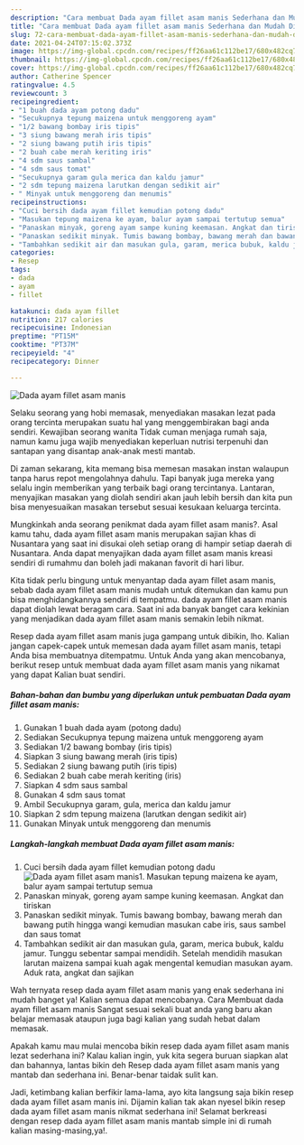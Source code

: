 ```yaml
---
description: "Cara membuat Dada ayam fillet asam manis Sederhana dan Mudah Dibuat"
title: "Cara membuat Dada ayam fillet asam manis Sederhana dan Mudah Dibuat"
slug: 72-cara-membuat-dada-ayam-fillet-asam-manis-sederhana-dan-mudah-dibuat
date: 2021-04-24T07:15:02.373Z
image: https://img-global.cpcdn.com/recipes/ff26aa61c112be17/680x482cq70/dada-ayam-fillet-asam-manis-foto-resep-utama.jpg
thumbnail: https://img-global.cpcdn.com/recipes/ff26aa61c112be17/680x482cq70/dada-ayam-fillet-asam-manis-foto-resep-utama.jpg
cover: https://img-global.cpcdn.com/recipes/ff26aa61c112be17/680x482cq70/dada-ayam-fillet-asam-manis-foto-resep-utama.jpg
author: Catherine Spencer
ratingvalue: 4.5
reviewcount: 3
recipeingredient:
- "1 buah dada ayam potong dadu"
- "Secukupnya tepung maizena untuk menggoreng ayam"
- "1/2 bawang bombay iris tipis"
- "3 siung bawang merah iris tipis"
- "2 siung bawang putih iris tipis"
- "2 buah cabe merah keriting iris"
- "4 sdm saus sambal"
- "4 sdm saus tomat"
- "Secukupnya garam gula merica dan kaldu jamur"
- "2 sdm tepung maizena larutkan dengan sedikit air"
- " Minyak untuk menggoreng dan menumis"
recipeinstructions:
- "Cuci bersih dada ayam fillet kemudian potong dadu"
- "Masukan tepung maizena ke ayam, balur ayam sampai tertutup semua"
- "Panaskan minyak, goreng ayam sampe kuning keemasan. Angkat dan tiriskan"
- "Panaskan sedikit minyak. Tumis bawang bombay, bawang merah dan bawang putih hingga wangi kemudian masukan cabe iris, saus sambel dan saus tomat"
- "Tambahkan sedikit air dan masukan gula, garam, merica bubuk, kaldu jamur. Tunggu sebentar sampai mendidih. Setelah mendidih masukan larutan maizena sampai kuah agak mengental kemudian masukan ayam. Aduk rata, angkat dan sajikan"
categories:
- Resep
tags:
- dada
- ayam
- fillet

katakunci: dada ayam fillet 
nutrition: 217 calories
recipecuisine: Indonesian
preptime: "PT15M"
cooktime: "PT37M"
recipeyield: "4"
recipecategory: Dinner

---
```



![Dada ayam fillet asam manis](https://img-global.cpcdn.com/recipes/ff26aa61c112be17/680x482cq70/dada-ayam-fillet-asam-manis-foto-resep-utama.jpg)

Selaku seorang yang hobi memasak, menyediakan masakan lezat pada orang tercinta merupakan suatu hal yang menggembirakan bagi anda sendiri. Kewajiban seorang  wanita Tidak cuman menjaga rumah saja, namun kamu juga wajib menyediakan keperluan nutrisi terpenuhi dan santapan yang disantap anak-anak mesti mantab.

Di zaman  sekarang, kita memang bisa memesan masakan instan walaupun tanpa harus repot mengolahnya dahulu. Tapi banyak juga mereka yang selalu ingin memberikan yang terbaik bagi orang tercintanya. Lantaran, menyajikan masakan yang diolah sendiri akan jauh lebih bersih dan kita pun bisa menyesuaikan masakan tersebut sesuai kesukaan keluarga tercinta. 



Mungkinkah anda seorang penikmat dada ayam fillet asam manis?. Asal kamu tahu, dada ayam fillet asam manis merupakan sajian khas di Nusantara yang saat ini disukai oleh setiap orang di hampir setiap daerah di Nusantara. Anda dapat menyajikan dada ayam fillet asam manis kreasi sendiri di rumahmu dan boleh jadi makanan favorit di hari libur.

Kita tidak perlu bingung untuk menyantap dada ayam fillet asam manis, sebab dada ayam fillet asam manis mudah untuk ditemukan dan kamu pun bisa menghidangkannya sendiri di tempatmu. dada ayam fillet asam manis dapat diolah lewat beragam cara. Saat ini ada banyak banget cara kekinian yang menjadikan dada ayam fillet asam manis semakin lebih nikmat.

Resep dada ayam fillet asam manis juga gampang untuk dibikin, lho. Kalian jangan capek-capek untuk memesan dada ayam fillet asam manis, tetapi Anda bisa membuatnya ditempatmu. Untuk Anda yang akan mencobanya, berikut resep untuk membuat dada ayam fillet asam manis yang nikamat yang dapat Kalian buat sendiri.

<!--inarticleads1-->

##### Bahan-bahan dan bumbu yang diperlukan untuk pembuatan Dada ayam fillet asam manis:

1. Gunakan 1 buah dada ayam (potong dadu)
1. Sediakan Secukupnya tepung maizena untuk menggoreng ayam
1. Sediakan 1/2 bawang bombay (iris tipis)
1. Siapkan 3 siung bawang merah (iris tipis)
1. Sediakan 2 siung bawang putih (iris tipis)
1. Sediakan 2 buah cabe merah keriting (iris)
1. Siapkan 4 sdm saus sambal
1. Gunakan 4 sdm saus tomat
1. Ambil Secukupnya garam, gula, merica dan kaldu jamur
1. Siapkan 2 sdm tepung maizena (larutkan dengan sedikit air)
1. Gunakan  Minyak untuk menggoreng dan menumis




<!--inarticleads2-->

##### Langkah-langkah membuat Dada ayam fillet asam manis:

1. Cuci bersih dada ayam fillet kemudian potong dadu
<img src="https://img-global.cpcdn.com/steps/ae3c6b3044bf9e2c/160x128cq70/dada-ayam-fillet-asam-manis-langkah-memasak-1-foto.jpg" alt="Dada ayam fillet asam manis">1. Masukan tepung maizena ke ayam, balur ayam sampai tertutup semua
1. Panaskan minyak, goreng ayam sampe kuning keemasan. Angkat dan tiriskan
1. Panaskan sedikit minyak. Tumis bawang bombay, bawang merah dan bawang putih hingga wangi kemudian masukan cabe iris, saus sambel dan saus tomat
1. Tambahkan sedikit air dan masukan gula, garam, merica bubuk, kaldu jamur. Tunggu sebentar sampai mendidih. Setelah mendidih masukan larutan maizena sampai kuah agak mengental kemudian masukan ayam. Aduk rata, angkat dan sajikan




Wah ternyata resep dada ayam fillet asam manis yang enak sederhana ini mudah banget ya! Kalian semua dapat mencobanya. Cara Membuat dada ayam fillet asam manis Sangat sesuai sekali buat anda yang baru akan belajar memasak ataupun juga bagi kalian yang sudah hebat dalam memasak.

Apakah kamu mau mulai mencoba bikin resep dada ayam fillet asam manis lezat sederhana ini? Kalau kalian ingin, yuk kita segera buruan siapkan alat dan bahannya, lantas bikin deh Resep dada ayam fillet asam manis yang mantab dan sederhana ini. Benar-benar taidak sulit kan. 

Jadi, ketimbang kalian berfikir lama-lama, ayo kita langsung saja bikin resep dada ayam fillet asam manis ini. Dijamin kalian tak akan nyesel bikin resep dada ayam fillet asam manis nikmat sederhana ini! Selamat berkreasi dengan resep dada ayam fillet asam manis mantab simple ini di rumah kalian masing-masing,ya!.

